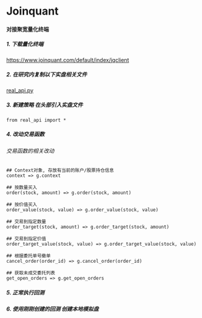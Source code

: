 # Joinquant

#### 对接聚宽量化终端

##### 1. 下载量化终端
https://www.joinquant.com/default/index/jqclient

##### 2. 在研究内复制以下实盘相关文件
<a href="http://120.77.176.54:5000/real_api.py" >real_api.py</a>

##### 3. 新建策略 在头部引入实盘文件

```
from real_api import *
```

##### 4. 改动交易函数

###### 交易函数的相关改动



```
## Context对象, 存放有当前的账户/股票持仓信息
context => g.context

## 按数量买入
order(stock, amount) => g.order(stock, amount)

## 按价值买入
order_value(stock, value) => g.order_value(stock, value)

## 交易到指定数量
order_target(stock, amount) => g.order_target(stock, amount)

## 交易到指定价值
order_target_value(stock, value) => g.order_target_value(stock, value)

## 根据委托单号撤单
cancel_order(order_id) => g.cancel_order(order_id)

## 获取未成交委托列表
get_open_orders => g.get_open_orders
```

##### 5. 正常执行回测

##### 6. 使用刚刚创建的回测 创建本地模拟盘

